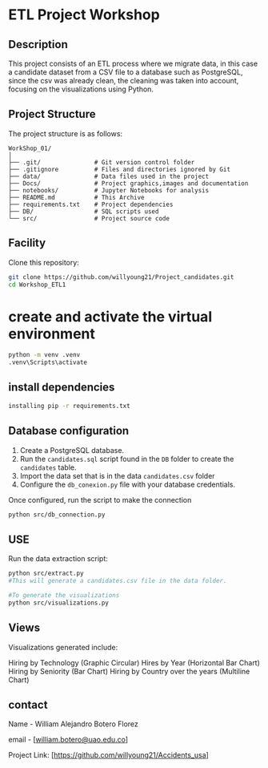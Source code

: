 # ETL Project Workshop

## Description

This project consists of an ETL process where we migrate data, in this case a candidate dataset from a CSV file to a database such as PostgreSQL, since the csv was already clean, the cleaning was taken into account, focusing on the visualizations using Python.


## Project Structure
The project structure is as follows:
```
WorkShop_01/
│
├── .git/               # Git version control folder
├── .gitignore          # Files and directories ignored by Git
├── data/               # Data files used in the project
├── Docs/               # Project graphics,images and documentation
├── notebooks/          # Jupyter Notebooks for analysis
├── README.md           # This Archive
├── requirements.txt    # Project dependencies
├── DB/                 # SQL scripts used
└── src/                # Project source code

```


## Facility

Clone this repository:

```bash
git clone https://github.com/willyoung21/Project_candidates.git
cd Workshop_ETL1
```

# create and activate the virtual environment
```bash
python -m venv .venv
.venv\Scripts\activate

```

## install dependencies
```bash
installing pip -r requirements.txt

```

## Database configuration

1. Create a PostgreSQL database.
2. Run the `candidates.sql` script found in the `DB` folder to create the `candidates` table.
3. Import the data set that is in the data `candidates.csv` folder
4. Configure the `db_conexion.py` file with your database credentials.

Once configured, run the script to make the connection

```bash
python src/db_connection.py
```

## USE

Run the data extraction script:

```bash
python src/extract.py
#This will generate a candidates.csv file in the data folder.

#To generate the visualizations
python src/visualizations.py

```

## Views
Visualizations generated include:

Hiring by Technology (Graphic Circular)
Hires by Year (Horizontal Bar Chart)
Hiring by Seniority (Bar Chart)
Hiring by Country over the years (Multiline Chart)

## contact

Name - William Alejandro Botero Florez

email - [william.botero@uao.edu.co]

Project Link: [https://github.com/willyoung21/Accidents_usa]